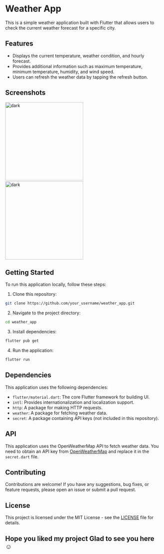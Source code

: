 # Weather App

This is a simple weather application built with Flutter that allows users to check the current weather forecast for a specific city.

## Features

- Displays the current temperature, weather condition, and hourly forecast.
- Provides additional information such as maximum temperature, minimum temperature, humidity, and wind speed.
- Users can refresh the weather data by tapping the refresh button.

## Screenshots

<img src="https://github.com/Ayushhhshh/Weather_App/assets/120326710/9fead5d0-d402-465e-a1f4-ea1851b010d5" alt="dark" width="250">&nbsp;&nbsp;&nbsp;&nbsp;
<img src="https://github.com/Ayushhhshh/Weather_App/assets/120326710/b7188063-4f9e-4fe8-8633-5e4c81daf043" alt="dark" width="250">

## Getting Started

To run this application locally, follow these steps:

1. Clone this repository:
```bash
git clone https://github.com/your_username/weather_app.git
```

2. Navigate to the project directory:
```bash
cd weather_app
```

3. Install dependencies:
```bash
flutter pub get
```

4. Run the application:
```bash
flutter run
```

## Dependencies

This application uses the following dependencies:

- `flutter/material.dart`: The core Flutter framework for building UI.
- `intl`: Provides internationalization and localization support.
- `http`: A package for making HTTP requests.
- `weather`: A package for fetching weather data.
- `secret`: A package containing API keys (not included in this repository).

## API

This application uses the OpenWeatherMap API to fetch weather data. You need to obtain an API key from [OpenWeatherMap](https://openweathermap.org/api) and replace it in the `secret.dart` file.

## Contributing

Contributions are welcome! If you have any suggestions, bug fixes, or feature requests, please open an issue or submit a pull request.

## License

This project is licensed under the MIT License - see the [LICENSE](LICENSE) file for details.

## Hope you liked my project Glad to see you here ☺️
